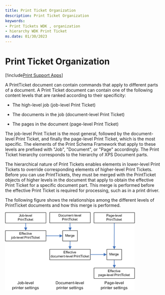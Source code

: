 ```yaml
---
title: Print Ticket Organization
description: Print Ticket Organization
keywords:
- Print Tickets WDK , organization
- hierarchy WDK Print Ticket
ms.date: 01/30/2023
---
```


# Print Ticket Organization

[!include[Print Support Apps](../includes/print-support-apps.md)]

A PrintTicket document can contain commands that apply to different parts of a document. A Print Ticket document can contain one of the following content levels that are ranked according to their specificity:

- The high-level job (job-level Print Ticket)

- The documents in the job (document-level Print Ticket)

- The pages in the document (page-level Print Ticket)

The job-level Print Ticket is the most general, followed by the document-level Print Ticket, and finally the page-level Print Ticket, which is the most specific. The elements of the Print Schema Framework that apply to these levels are prefixed with "Job", "Document", or "Page" accordingly. The Print Ticket hierarchy corresponds to the hierarchy of XPS Document parts.

The hierarchical nature of Print Tickets enables elements in lower-level Print Tickets to override corresponding elements of higher-level Print Tickets. Before you can use PrintTickets, they must be merged with the PrintTicket objects of higher levels in the document that apply to obtain the effective Print Ticket for a specific document part. This merge is performed before the effective Print Ticket is required for processing, such as in a print driver.

The following figure shows the relationships among the different levels of PrintTicket documents and how this merge is performed.

![print ticket hierarchy.](images/ptpcmerge1.gif)
